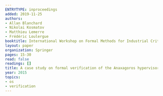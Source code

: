 ```yaml
---
ENTRYTYPE: inproceedings
added: 2019-11-25
authors:
- Allan Blanchard
- Nikolai Kosmatov
- Matthieu Lemerre
- Frédéric Loulergue
booktitle: International Workshop on Formal Methods for Industrial Critical Systems
layout: paper
organization: Springer
pages: 15-30
read: false
readings: []
title: A case study on formal verification of the Anaxagoros hypervisor paging system with Frama-C
year: 2015
topics:
- os
- verification
---
```

